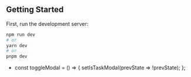 ## Getting Started

First, run the development server:

```bash
npm run dev
# or
yarn dev
# or
pnpm dev
```
- const toggleModal = () => {
    setIsTaskModal(prevState => !prevState);
  };




